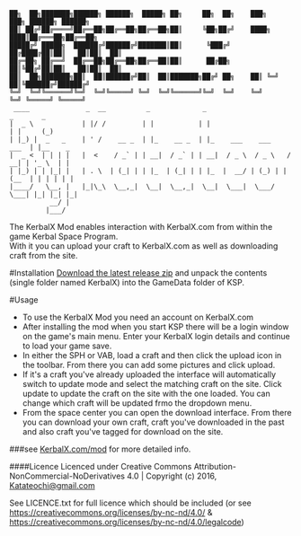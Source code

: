 

    ██╗  ██╗███████╗██████╗ ██████╗  █████╗ ██╗     ██╗  ██╗    ███╗   ███╗ ██████╗ ██████╗ 
    ██║ ██╔╝██╔════╝██╔══██╗██╔══██╗██╔══██╗██║     ╚██╗██╔╝    ████╗ ████║██╔═══██╗██╔══██╗
    █████╔╝ █████╗  ██████╔╝██████╔╝███████║██║      ╚███╔╝     ██╔████╔██║██║   ██║██║  ██║
    ██╔═██╗ ██╔══╝  ██╔══██╗██╔══██╗██╔══██║██║      ██╔██╗     ██║╚██╔╝██║██║   ██║██║  ██║
    ██║  ██╗███████╗██║  ██║██████╔╝██║  ██║███████╗██╔╝ ██╗    ██║ ╚═╝ ██║╚██████╔╝██████╔╝
    ╚═╝  ╚═╝╚══════╝╚═╝  ╚═╝╚═════╝ ╚═╝  ╚═╝╚══════╝╚═╝  ╚═╝    ╚═╝     ╚═╝ ╚═════╝ ╚═════╝ 
     ____              _  __          _             _                           _       _ 
    |  _ \            | |/ /         | |           | |                         | |     (_)
    | |_) |  _   _    | ' /    __ _  | |_    __ _  | |_    ___    ___     ___  | |__    _ 
    |  _ <  | | | |   |  <    / _` | | __|  / _` | | __|  / _ \  / _ \   / __| | '_ \  | |
    | |_) | | |_| |   | . \  | (_| | | |_  | (_| | | |_  |  __/ | (_) | | (__  | | | | | |
    |____/   \__, |   |_|\_\  \__,_|  \__|  \__,_|  \__|  \___|  \___/   \___| |_| |_| |_|
              __/ |                                                                       
             |___/                                                                      

The KerbalX Mod enables interaction with KerbalX.com from within the game Kerbal Space Program.    
With it you can upload your craft to KerbalX.com as well as downloading craft from the site.


#Installation
[Download the latest release zip](https://github.com/Sujimichi/KerbalXMod/releases) and unpack the contents (single folder named KerbalX) into the GameData folder of KSP.


#Usage
* To use the KerbalX Mod you need an account on KerbalX.com
* After installing the mod when you start KSP there will be a login window on the game's main menu.  Enter your KerbalX login details and continue to load your game save.
* In either the SPH or VAB, load a craft and then click the upload icon in the toolbar.  From there you can add some pictures and click upload.
* If it's a craft you've already uploaded the interface will automatically switch to update mode and select the matching craft on the site. Click update to update the craft on the site with the one loaded.  You can change which craft will be updated frmo the dropdown menu.
* From the space center you can open the download interface. From there you can download your own craft, craft you've downloaded in the past and also craft you've tagged for download on the site.

###see [KerbalX.com/mod](https://KerbalX.com/mod) for more detailed info.

####Licence
Licenced under Creative Commons Attribution-NonCommercial-NoDerivatives 4.0 | Copyright (c) 2016, <Katateochi@gmail.com>    


See LICENCE.txt for full licence which should be included (or see https://creativecommons.org/licenses/by-nc-nd/4.0/ & https://creativecommons.org/licenses/by-nc-nd/4.0/legalcode)

